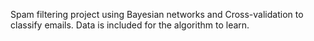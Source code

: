 Spam filtering project using Bayesian networks and Cross-validation to classify emails.
Data is included for the algorithm to learn.
